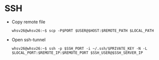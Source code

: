 # SSH
- Copy remote file
  ```console
  whsv26@whsv26:~$ scp -P$PORT $USER@$HOST:$REMOTE_PATH $LOCAL_PATH
  ```

- Open ssh-tunnel
  ```console
  whsv26@whsv26:~$ ssh -p $SSH_PORT -i ~/.ssh/$PRIVATE_KEY -N -L $LOCAL_PORT:$REMOTE_IP:$REMOTE_PORT $SSH_USER@$SSH_SERVER_IP
  ```
